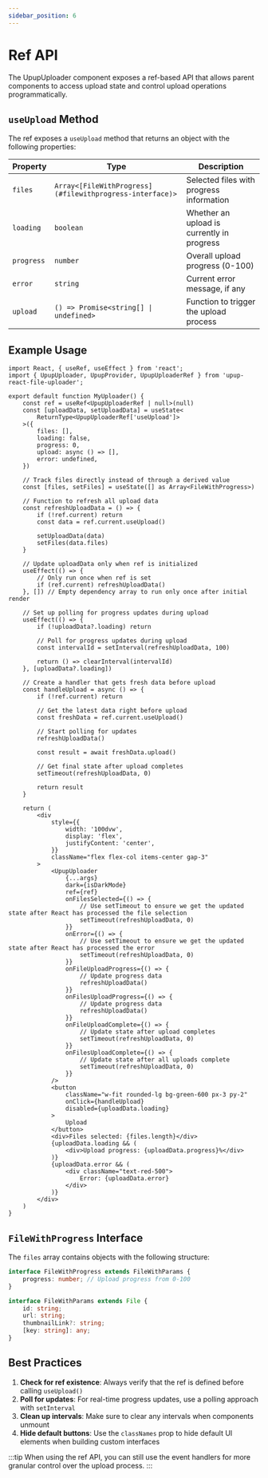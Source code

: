 ```yaml
---
sidebar_position: 6
---
```


# Ref API

The UpupUploader component exposes a ref-based API that allows parent components to access upload state and control upload operations programmatically.

## `useUpload` Method

The ref exposes a `useUpload` method that returns an object with the following properties:

| Property | Type | Description |
| -------- | ---- | ----------- |
| `files` | `Array<[FileWithProgress](#filewithprogress-interface)>` | Selected files with progress information |
| `loading` | `boolean` | Whether an upload is currently in progress |
| `progress` | `number` | Overall upload progress (0-100) |
| `error` | `string` | Current error message, if any |
| `upload` | `() => Promise<string[] \| undefined>` | Function to trigger the upload process |

## Example Usage

```tsx
import React, { useRef, useEffect } from 'react';
import { UpupUploader, UpupProvider, UpupUploaderRef } from 'upup-react-file-uploader';

export default function MyUploader() {
    const ref = useRef<UpupUploaderRef | null>(null)
    const [uploadData, setUploadData] = useState<
        ReturnType<UpupUploaderRef['useUpload']>
    >({
        files: [],
        loading: false,
        progress: 0,
        upload: async () => [],
        error: undefined,
    })

    // Track files directly instead of through a derived value
    const [files, setFiles] = useState([] as Array<FileWithProgress>)

    // Function to refresh all upload data
    const refreshUploadData = () => {
        if (!ref.current) return
        const data = ref.current.useUpload()

        setUploadData(data)
        setFiles(data.files)
    }

    // Update uploadData only when ref is initialized
    useEffect(() => {
        // Only run once when ref is set
        if (ref.current) refreshUploadData()
    }, []) // Empty dependency array to run only once after initial render

    // Set up polling for progress updates during upload
    useEffect(() => {
        if (!uploadData?.loading) return

        // Poll for progress updates during upload
        const intervalId = setInterval(refreshUploadData, 100)

        return () => clearInterval(intervalId)
    }, [uploadData?.loading])

    // Create a handler that gets fresh data before upload
    const handleUpload = async () => {
        if (!ref.current) return

        // Get the latest data right before upload
        const freshData = ref.current.useUpload()

        // Start polling for updates
        refreshUploadData()

        const result = await freshData.upload()

        // Get final state after upload completes
        setTimeout(refreshUploadData, 0)

        return result
    }

    return (
        <div
            style={{
                width: '100dvw',
                display: 'flex',
                justifyContent: 'center',
            }}
            className="flex flex-col items-center gap-3"
        >
            <UpupUploader
                {...args}
                dark={isDarkMode}
                ref={ref}
                onFilesSelected={() => {
                    // Use setTimeout to ensure we get the updated state after React has processed the file selection
                    setTimeout(refreshUploadData, 0)
                }}
                onError={() => {
                    // Use setTimeout to ensure we get the updated state after React has processed the error
                    setTimeout(refreshUploadData, 0)
                }}
                onFileUploadProgress={() => {
                    // Update progress data
                    refreshUploadData()
                }}
                onFilesUploadProgress={() => {
                    // Update progress data
                    refreshUploadData()
                }}
                onFileUploadComplete={() => {
                    // Update state after upload completes
                    setTimeout(refreshUploadData, 0)
                }}
                onFilesUploadComplete={() => {
                    // Update state after all uploads complete
                    setTimeout(refreshUploadData, 0)
                }}
            />
            <button
                className="w-fit rounded-lg bg-green-600 px-3 py-2"
                onClick={handleUpload}
                disabled={uploadData.loading}
            >
                Upload
            </button>
            <div>Files selected: {files.length}</div>
            {uploadData.loading && (
                <div>Upload progress: {uploadData.progress}%</div>
            )}
            {uploadData.error && (
                <div className="text-red-500">
                    Error: {uploadData.error}
                </div>
            )}
        </div>
    )
}
```

## `FileWithProgress` Interface

The `files` array contains objects with the following structure:

```typescript
interface FileWithProgress extends FileWithParams {
    progress: number; // Upload progress from 0-100
}

interface FileWithParams extends File {
    id: string;
    url: string;
    thumbnailLink?: string;
    [key: string]: any;
}
```

## Best Practices

1. **Check for ref existence**: Always verify that the ref is defined before calling `useUpload()`
2. **Poll for updates**: For real-time progress updates, use a polling approach with `setInterval`
3. **Clean up intervals**: Make sure to clear any intervals when components unmount
4. **Hide default buttons**: Use the `classNames` prop to hide default UI elements when building custom interfaces

:::tip
When using the ref API, you can still use the event handlers for more granular control over the upload process.
:::

